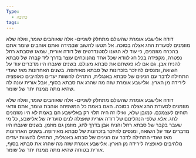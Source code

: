 ```yaml
---
Type:
  - כתיבה
tags:
---
```

דודה אלישבע אומרת שהעולם מתחלק לשניים- אלה שאוהבים שומר, ואלה שלא מוזמנים לסעודת החג אצלה בסוכה. אל תטעו לחשוב שבמידה ואתם אוהבים שומר אתם בהכרח מוזמנים, כי עוד לא הגענו לסטנדרטים של דודה אורית, שמאז שסבתא רחל נפטרה, מקפידה בכל חג לוודא שכל אחד מהנוכחים עוצר בדרך ליד קברה של סבתא להניח אבן. גם אם לא פגשתם את סבתא מעולם. בשנים שעברו היו מדברים עוד על השואה, ומנסים להיזכר בזכרונות של סבתא מאירופה. בשנים האחרונות מאז שעדי התחילה לדבר עם הנינים של סבתא באנגלית, התחילו להשוות יעדים מלהיבים כאופציה לירידה מן הארץ. אלישבע אומרת שזה מה שהרג את סבתא בסוף, אבל אורית עונה לה שהיא מתה ממנת יתר של שומר.


דודה אלישבע אומרת שהעולם מתחלק לשניים- אלה שאוהבים שומר, ואלה שלא מוזמנים לסעודת החג אצלה בסוכה. האם באמת כל המשפחה אוהבת שומר, אתם וודאי תוהים לעצמכם. כמובן שלא, ואילו זה היה תלוי רק באלישבע הם באמת לא היו מוזמנים לחג. אלא שלפי הנהליםם של דודה אורית שאצלה לנים סועדיה של אלישבע, כל מי שעבר בקבר של סבתא רחל והניח אבן בדרך לחג, מוזמן גם מוזמן. בשנים שעברו היו מדברים עוד על השואה, ומנסים להיזכר בזכרונות של סבתא מאירופה. בשנים האחרונות מאז שעדי התחילה לדבר עם הנינים של סבתא באנגלית, התחילו להשוות יעדים מלהיבים כאופציה לירידה מן הארץ. אלישבע אומרת שזה מה שהרג את סבתא בסוף, אורית בטוחה שהיא מתה ממנת יתר של שומר.